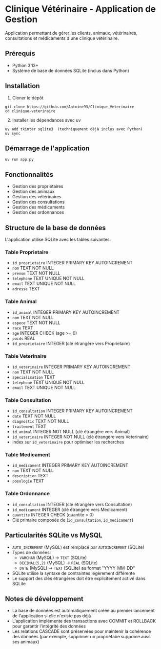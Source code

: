# Clinique Vétérinaire - Application de Gestion

Application permettant de gérer les clients, animaux, vétérinaires, consultations et médicaments d'une clinique vétérinaire.

## Prérequis

- Python 3.13+
- Système de base de données SQLite (inclus dans Python)

## Installation

1. Cloner le dépôt
```
git clone https://github.com/Antoine93/Clinique_Veterinaire
cd clinique-veterinaire
```

2. Installer les dépendances avec uv
```
uv add tkinter sqlite3  (techniquement déjà inclus avec Python)
uv sync
```

## Démarrage de l'application

```
uv run app.py
```

## Fonctionnalités

- Gestion des propriétaires
- Gestion des animaux
- Gestion des vétérinaires
- Gestion des consultations
- Gestion des médicaments
- Gestion des ordonnances

## Structure de la base de données

L'application utilise SQLite avec les tables suivantes:

### Table Proprietaire
- `id_proprietaire` INTEGER PRIMARY KEY AUTOINCREMENT
- `nom` TEXT NOT NULL
- `prenom` TEXT NOT NULL
- `telephone` TEXT UNIQUE NOT NULL
- `email` TEXT UNIQUE NOT NULL
- `adresse` TEXT

### Table Animal
- `id_animal` INTEGER PRIMARY KEY AUTOINCREMENT
- `nom` TEXT NOT NULL
- `espece` TEXT NOT NULL
- `race` TEXT
- `age` INTEGER CHECK (age >= 0)
- `poids` REAL
- `id_proprietaire` INTEGER (clé étrangère vers Proprietaire)

### Table Veterinaire
- `id_veterinaire` INTEGER PRIMARY KEY AUTOINCREMENT
- `nom` TEXT NOT NULL
- `specialisation` TEXT
- `telephone` TEXT UNIQUE NOT NULL
- `email` TEXT UNIQUE NOT NULL

### Table Consultation
- `id_consultation` INTEGER PRIMARY KEY AUTOINCREMENT
- `date` TEXT NOT NULL
- `diagnostic` TEXT NOT NULL
- `traitement` TEXT
- `id_animal` INTEGER NOT NULL (clé étrangère vers Animal)
- `id_veterinaire` INTEGER NOT NULL (clé étrangère vers Veterinaire)
- Index sur `id_veterinaire` pour optimiser les recherches

### Table Medicament
- `id_medicament` INTEGER PRIMARY KEY AUTOINCREMENT
- `nom` TEXT NOT NULL
- `description` TEXT
- `posologie` TEXT

### Table Ordonnance
- `id_consultation` INTEGER (clé étrangère vers Consultation)
- `id_medicament` INTEGER (clé étrangère vers Medicament)
- `quantite` INTEGER CHECK (quantite > 0)
- Clé primaire composée de (`id_consultation`, `id_medicament`)

## Particularités SQLite vs MySQL

- `AUTO_INCREMENT` (MySQL) est remplacé par `AUTOINCREMENT` (SQLite)
- Types de données:
  - `VARCHAR` (MySQL) → `TEXT` (SQLite)
  - `DECIMAL(5,2)` (MySQL) → `REAL` (SQLite)
  - `DATE` (MySQL) → `TEXT` (SQLite) au format "YYYY-MM-DD"
- SQLite utilise la syntaxe de contraintes légèrement différente
- Le support des clés étrangères doit être explicitement activé dans SQLite

## Notes de développement

- La base de données est automatiquement créée au premier lancement de l'application si elle n'existe pas déjà
- L'application implémente des transactions avec COMMIT et ROLLBACK pour garantir l'intégrité des données
- Les relations CASCADE sont préservées pour maintenir la cohérence des données (par exemple, supprimer un propriétaire supprime aussi ses animaux)
